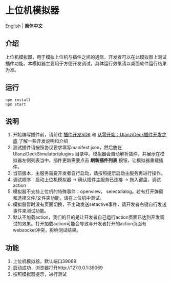 # 上位机模拟器

<p align="start">
   <a href="./README.md">English</a> | <strong>简体中文</strong>
</p>

## 介绍
上位机模拟器，用于模拟上位机与插件之间的通信，开发者可以在此模拟器上测试插件功能。本模拟器主要用于方便开发调试，具体运行效果请以桌面软件运行结果为准。


## 运行

```
npm install
npm start
```


## 说明
 <ol >
  <li>开始编写插件前，请前往 <a href="https://github.com/UlanziTechnology/UlanziDeckPlugin-SDK
    " target="_blank">插件开发SDK</a> 和 <a href="https://cloud.tencent.com/developer/article/2461403" target="_blank">从零开始：UlanziDeck插件开发之旅</a> 了解一些开发说明和介绍</li>
  <li>测试插件请按照协议要求填写manifest.json，然后放在 UlanziDeckSimulator/plugins 目录中。模拟器会自动解析插件，并展示在模拟器左侧列表当中。插件更新需要点击 <strong>刷新插件列表</strong> 按钮，让模拟器重载插件。</li>
  <li>当前版本，主服务需要开发者自行启动，请按照提示启动主服务再进行操作。</li>
  <li>调试顺序：启动上位机模拟器 -> 确认插件主服务已连接 -> 拖入键盘，调试action</li>
  <li>模拟器不支持上位机的特殊事件：openview， selectdialog。若有打开弹窗和选择文件/文件夹功能，请在上位机中测试。</li>
  <li>模拟器暂时没有页面切换，不主动发送setactive事件，请开发者右键自行发送事件来测试功能。</li>
  <li>默认不加载action，我们的目的是让开发者自己运行action页面已达到开发调试的效果。打开加载action可能会导致与开发者打开的action页面有websocket冲突，影响测试结果。</li>
</ol>

## 功能

1. 上位机模拟器，默认端口39069
2. 启动成功，浏览器打开http://127.0.0.1:39069
3. 按照模拟器提示，进行测试
